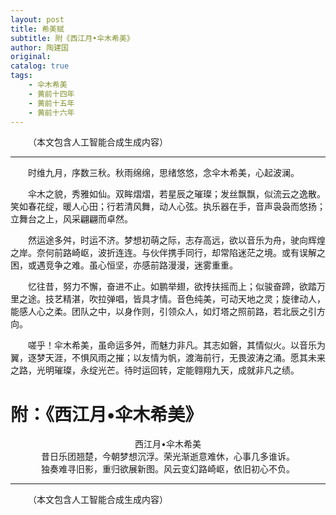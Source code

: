 ```yaml
---
layout: post
title: 希美赋
subtitle: 附《西江月•伞木希美》
author: 陶建国
original: 
catalog: true
tags:
    - 伞木希美
    - 黄前十四年
    - 黄前十五年
    - 黄前十六年
---
```


&emsp;&emsp;（本文包含人工智能合成生成内容）

* * *

&emsp;&emsp;时维九月，序数三秋。秋雨绵绵，思绪悠悠，念伞木希美，心起波澜。

&emsp;&emsp;伞木之貌，秀雅如仙。双眸熠熠，若星辰之璀璨；发丝飘飘，似流云之逸散。笑如春花绽，暖人心田；行若清风舞，动人心弦。执乐器在手，音声袅袅而悠扬；立舞台之上，风采翩翩而卓然。

&emsp;&emsp;然运途多舛，时运不济。梦想初萌之际，志存高远，欲以音乐为舟，驶向辉煌之岸。奈何前路崎岖，波折连连。与伙伴携手同行，却常陷迷茫之境。或有误解之困，或遇竞争之难。虽心恒坚，亦感前路漫漫，迷雾重重。

&emsp;&emsp;忆往昔，努力不懈，奋进不止。如鹏举翅，欲抟扶摇而上；似骏奋蹄，欲踏万里之途。技艺精湛，吹拉弹唱，皆具才情。音色纯美，可动天地之灵；旋律动人，能感人心之柔。团队之中，以身作则，引领众人，如灯塔之照前路，若北辰之引方向。

&emsp;&emsp;嗟乎！伞木希美，虽命运多舛，而魅力非凡。其志如磐，其情似火。以音乐为翼，逐梦天涯，不惧风雨之摧；以友情为帆，渡海前行，无畏波涛之涌。愿其未来之路，光明璀璨，永绽光芒。待时运回转，定能翱翔九天，成就非凡之绩。

# 附：《西江月•伞木希美》

<center>西江月•伞木希美</center>

<center>昔日乐团翘楚，今朝梦想沉浮。荣光渐逝意难休，心事几多谁诉。</center>

<center>独奏难寻旧影，重归欲展新图。风云变幻路崎岖，依旧初心不负。</center>

* * *

&emsp;&emsp;（本文包含人工智能合成生成内容）